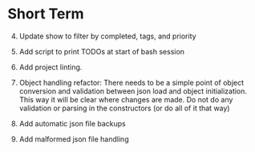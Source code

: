 # Short Term

4. Update show to filter by completed, tags, and priority

5. Add script to print TODOs at start of bash session

6. Add project linting.

7. Object handling refactor: There needs to be a simple point of object conversion and validation between json load and object initialization. This way it will be clear where changes are made. Do not do any validation or parsing in the constructors (or do all of it that way)

8. Add automatic json file backups

9. Add malformed json file handling

